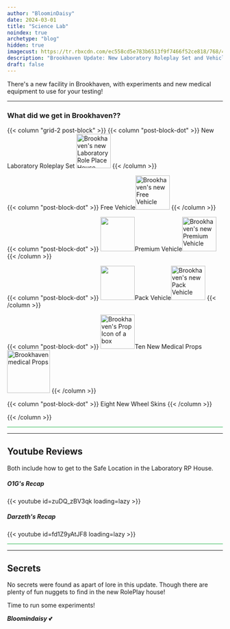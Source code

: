 ```yaml
---
author: "BloominDaisy"
date: 2024-03-01
title: "Science Lab"
noindex: true
archetype: "blog"
hidden: true
imagecust: https://tr.rbxcdn.com/ec558cd5e783b6513f9f7466f52ce818/768/432/Image/Png
description: "Brookhaven Update: New Laboratory Roleplay Set and Vehicles"
draft: false
---
```


There's a new facility in Brookhaven, with experiments and new medical equipment to use for your testing!

---

### What did we get in Brookhaven??

{{< column "grid-2 post-block" >}}
{{< column "post-block-dot" >}}
New Laboratory Roleplay Set <img src="/images/blog/lab-roleplay-set.png" loading="lazy" style="width: 80px; height: 80px;" alt="Brookhaven's new Laboratory Role Place House">
{{< /column >}}

{{< column "post-block-dot" >}}
Free Vehicle<img src="/images/blog/free-car.png" loading="lazy" style="width: 80px; height: 80px;" alt="Brookhaven's new Free Vehicle">
{{< /column >}}

{{< column "post-block-dot" >}}
<img src="https://tr.rbxcdn.com/cf7f0e94b6de8f0f315918cc37725b1a/420/420/Image/Png" loading="lazy" style="width: 80px; height: 80px;">Premium Vehicle<img src="/images/blog/premium-car.png" loading="lazy" style="width: 80px; height: 80px;" alt="Brookhaven's new Premium Vehicle">
{{< /column >}}

{{< column "post-block-dot" >}}
<img src="https://tr.rbxcdn.com/ee20efc56bdb5330bb03c7157696fd7b/420/420/Image/Png" loading="lazy" style="width: 80px; height: 80px;">Pack Vehicle<img src="/images/blog/pack-car.png" loading="lazy" style="width: 80px; height: 80px;" alt="Brookhaven's new Pack Vehicle">
{{< /column >}}

{{< column "post-block-dot" >}}
<img src="/images/blog/props.png" loading="lazy" style="width: 80px; height: auto;" alt="Brookhaven's Prop Icon of a box">Ten New Medical Props<img src="/images/blog/lab-props.png" loading="lazy" style="width: auto; height: 100px;" alt="Brookhaven medical Props">
{{< /column >}}

{{< column "post-block-dot" >}}
Eight New Wheel Skins
{{< /column >}}

{{< /column >}}

<hr style="background-color: #28b44c" size=8 class="post-block">

---

## Youtube Reviews

Both include how to get to the Safe Location in the Laboratory RP House.

<div class="grid-2 post-vid-dot">

##### O1G's Recap
<div class="grid-1">
{{< youtube id=zuDQ_zBV3qk loading=lazy >}}
</div>

##### Darzeth's Recap
<div class="grid-1">
{{< youtube id=fd1Z9yAtJF8 loading=lazy >}}
</div>

</div>

<hr style="background-color: #28b44c" size=8 class="post-block">

---

## Secrets

No secrets were found as apart of lore in this update. Though there are plenty of fun nuggets to find in the new RolePlay house!

Time to run some experiments!

_**Bloomindaisy**_ <span class="nowrap"><span class="emojify">💕</span>
